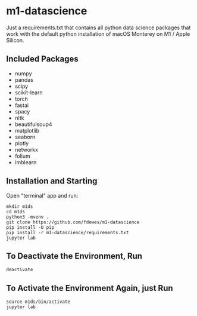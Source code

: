 # m1-datascience
Just a requirements.txt that contains all python data science packages that work with the default python installation of macOS Monterey on M1 / Apple Silicon.

## Included Packages

* numpy 
* pandas 
* scipy
* scikit-learn
* torch
* fastai
* spacy 
* nltk
* beautifulsoup4
* matplotlib
* seaborn
* plotly
* networkx
* folium
* imblearn

## Installation and Starting

Open "terminal" app and run:

    mkdir m1ds
    cd m1ds
    python3 -mvenv .
    git clone https://github.com/fdewes/m1-datascience
    pip install -U pip
    pip install -r m1-datascience/requirements.txt
    jupyter lab

## To Deactivate the Environment, Run

    deactivate

## To Activate the Environment Again, just Run

    source m1ds/bin/activate
    jupyter lab

    
